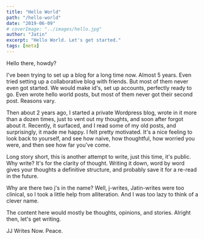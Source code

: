```yaml
---
title: "Hello World"
path: "/hello-world"
date: "2019-06-09"
# coverImage: "../images/hello.jpg"
author: "Jatin"
excerpt: "Hello World. Let's get started."
tags: [meta]
---
```


Hello there, howdy?

I've been trying to set up a blog for a long time now. Almost 5 years. Even tried setting up a collaborative blog with friends. But most of them never even got started. We would make id's, set up accounts, perfectly ready to go. Even wrote hello world posts, but most of them never got their second post. Reasons vary.

Then about 2 years ago, I started a private Wordpress blog, wrote in it more than a dozen times, just to vent out my thoughts, and soon after forgot about it. Recently, it surfaced, and I read some of my old posts, and surprisingly, it made me happy. I felt pretty motivated. It's a nice feeling to look back to yourself, and see how naive, how thoughtful, how worried you were, and then see how far you've come.

Long story short, this is another attempt to write, just this time, it's public. Why write? It's for the clarity of thought. Writing it down, word by word gives your thoughts a definitive structure, and probably save it for a re-read in the future.

Why are there two j's in the name? Well, j-writes, Jatin-writes were too clinical, so I took a little help from alliteration. And I was too lazy to think of a clever name.

The content here would mostly be thoughts, opinions, and stories. Alright then, let's get writing.

JJ Writes Now.
Peace.
